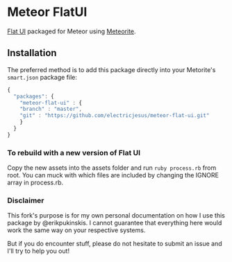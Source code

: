 # Meteor FlatUI

[Flat UI](http://designmodo.github.io/Flat-UI/) packaged for Meteor using [Meteorite](https://github.com/oortcloud/meteorite).

## Installation

The preferred method is to add this package directly into your Metorite's `smart.json` package file:

```javascript
{
  "packages": {
    "meteor-flat-ui" : { 
	"branch" : "master",
	"git" : "https://github.com/electricjesus/meteor-flat-ui.git"
    }
  }
}
```

### To rebuild with a new version of Flat UI

Copy the new assets into the assets folder and run `ruby process.rb` from root. You can muck with which files are included by changing the IGNORE array in process.rb.

### Disclaimer

This fork's purpose is for my own personal documentation on how I use this package by @erikpukinskis. I cannot guarantee that everything here would work the same way on your respective systems. 

But if you do encounter stuff, please do not hesitate to submit an issue and I'll try to help you out!
